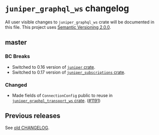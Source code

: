 `juniper_graphql_ws` changelog
==============================

All user visible changes to `juniper_graphql_ws` crate will be documented in this file. This project uses [Semantic Versioning 2.0.0].




## master

### BC Breaks

- Switched to 0.16 version of [`juniper` crate].
- Switched to 0.17 version of [`juniper_subscriptions` crate].

### Changed

- Made fields of `ConnectionConfig` public to reuse in [`juniper_graphql_transport_ws` crate]. ([#1191])

[#1191]: /../../pull/1191




## Previous releases

See [old CHANGELOG](/../../blob/juniper_graphql_ws-v0.3.0/juniper_graphql_ws/CHANGELOG.md).




[`juniper` crate]: https://docs.rs/juniper
[`juniper_graphql_transport_ws` crate]: https://docs.rs/juniper_graphql_transport_ws
[`juniper_subscriptions` crate]: https://docs.rs/juniper_subscriptions
[Semantic Versioning 2.0.0]: https://semver.org
